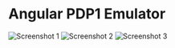 # Angular PDP1 Emulator

![Screenshot 1](https://i.imgur.com/kzOP4fi.png)
![Screenshot 2](https://i.imgur.com/1gSwtnB.png)
![Screenshot 3](https://i.imgur.com/ap01NwZ.png)
